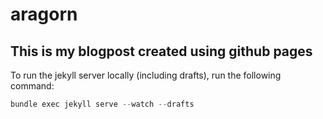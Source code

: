 # aragorn
## This is my blogpost created using github pages
To run the jekyll server locally (including drafts), run the following command:
```cpp
bundle exec jekyll serve --watch --drafts
```
